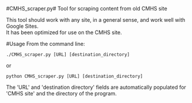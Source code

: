 #CMHS_scraper.py#
Tool for scraping content from old CMHS site

This tool should work with any site, in a general sense, and work well with Google Sites.  
It has been optimized for use on the CMHS site.

#Usage
From the command line:

``
./CMHS_scraper.py [URL] [destination_directory]
``

or 

``
python CMHS_scraper.py [URL] [destination_directory]
``

The 'URL' and 'destination directory' fields are automatically populated for 'CMHS site' and the directory of the program.
